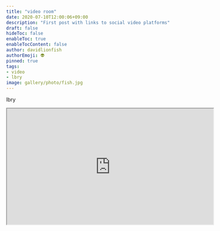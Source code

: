```yaml
---
title: "video room"
date: 2020-07-10T12:00:06+09:00
description: "First post with links to social video platforms"
draft: false
hideToc: false
enableToc: true
enableTocContent: false
author: davidlionfish
authorEmoji: 👽
pinned: true
tags: 
- video
- lbry
image: gallery/photo/fish.jpg
---
```


lbry

<iframe width="560" height="315" src="https://lbry.tv/$/embed/Bladerunner2022/44fb65ca82bd8f52123ebec18dcdbc5ec5f0f87e" allowfullscreen></iframe>




